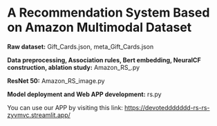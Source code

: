 # A Recommendation System Based on Amazon Multimodal Dataset


**Raw dataset:** Gift_Cards.json, meta_Gift_Cards.json

**Data preprocessing, Association rules, Bert embedding, NeuralCF construction, ablation study:**   Amazon_RS_.py

**ResNet 50:**   Amazon_RS_image.py

**Model deployment and Web APP development:**   rs.py

You can use our APP by visiting this link: 
https://devoteddddddd-rs-rs-zyvmvc.streamlit.app/
